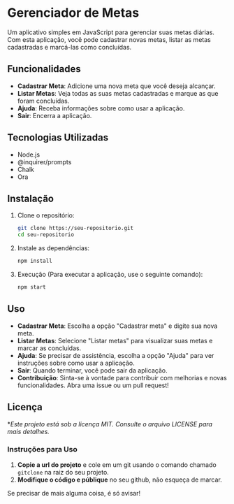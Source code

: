 # Gerenciador de Metas

Um aplicativo simples em JavaScript para gerenciar suas metas diárias. Com esta aplicação, você pode cadastrar novas metas, listar as metas cadastradas e marcá-las como concluídas.

## Funcionalidades

- **Cadastrar Meta**: Adicione uma nova meta que você deseja alcançar.
- **Listar Metas**: Veja todas as suas metas cadastradas e marque as que foram concluídas.
- **Ajuda**: Receba informações sobre como usar a aplicação.
- **Sair**: Encerra a aplicação.

## Tecnologias Utilizadas

- Node.js
- @inquirer/prompts
- Chalk
- Ora

## Instalação

1. Clone o repositório:

   ```bash
   git clone https://seu-repositorio.git
   cd seu-repositorio

2. Instale as dependências:
    ```bash
    npm install

3. Execução (Para executar a aplicação, use o seguinte comando):
    ```bash
    npm start

## Uso
- **Cadastrar Meta**: Escolha a opção "Cadastrar meta" e digite sua nova meta.
- **Listar Metas**: Selecione "Listar metas" para visualizar suas metas e marcar as concluídas.
- **Ajuda**: Se precisar de assistência, escolha a opção "Ajuda" para ver instruções sobre como usar a aplicação.
- **Sair**: Quando terminar, você pode sair da aplicação.
- **Contribuição**: Sinta-se à vontade para contribuir com melhorias e novas funcionalidades. Abra uma issue ou um pull request!

## Licença
 **Este projeto está sob a licença MIT. Consulte o arquivo LICENSE para mais detalhes.*


### Instruções para Uso

1. **Copie a url do projeto** e cole em um git usando o comando chamado `gitclone` na raiz do seu projeto.
2. **Modifique o código e públique** no seu github, não esqueça de marcar.

Se precisar de mais alguma coisa, é só avisar!
